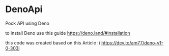 # DenoApi
Pock API using Deno

to install Deno use this guide
https://deno.land/#installation

this code was created based on  this Article :) 
https://dev.to/am77/deno-v1-0-303j
